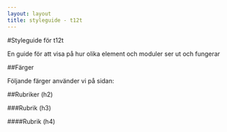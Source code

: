 ```yaml
---
layout: layout
title: styleguide - t12t
---
```


#Styleguide för t12t

En guide för att visa på hur olika element och moduler ser ut och fungerar

##Färger

Följande färger använder vi på sidan:



##Rubriker (h2)

###Rubrik (h3)

####Rubrik (h4)